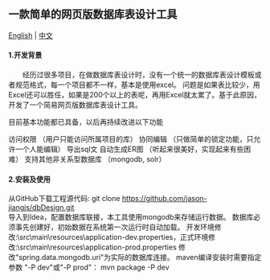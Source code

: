 ## 一款简单的网页版数据库表设计工具  
  
[English](./README.md) | [中文](./README-CN.md)
  
#### 1.开发背景  
　　经历过很多项目，在做数据库表设计时，没有一个统一的数据库表设计模板或者规范格式，每一个项目都不一样，基本是使用excel。
问题是如果表比较少，用Excel还可以胜任，如果是200个以上的表呢，再用Excel就太累了。基于此原因，开发了一个简易网页版数据库表设计工具。


目前基本功能都已具备，以后再持续改进以下功能

访问权限 （用户只能访问所属项目的库）
协同编辑 （只做简单的锁定功能，只允许一个人能编辑）
导出sql文
自动生成ER图 （听起来很美好，实现起来有些困难）
支持其他非关系型数据库 （mongodb, solr）

#### 2.安装及使用  

从GitHub下载工程源代码:
git clone https://github.com/jason-jiangjs/dbDesign.git  
导入到Idea，配置数据库联接，本工具使用mongodb来存储运行数据。
数据库必须事先创建好，初始数据在系统第一次运行时自动加载。
开发环境修改:\src\main\resources\application-dev.properties，正式环境修改:\src\main\resources\application-prod.properties
修改"spring.data.mongodb.uri"为实际的数据库连接。
maven编译安装时需要指定参数 "-P dev"或"-P prod"：
mvn package -P dev


